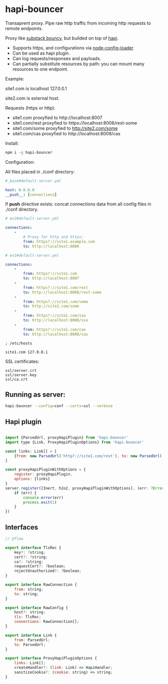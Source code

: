 # hapi-bouncer

Transaprent proxy. Pipe raw http traffic from incoming http requests to remote endpoints.

Proxy like [substack bouncy](https://github.com/substack/bouncy), but builded on top of [hapi](http://hapijs.com/).

* Supports https, and configurations via [node-config-loader](https://github.com/zerkalica/node-config-loader)
* Can be used as hapi plugin.
* Can log requests/responses and payloads.
* Can partially substitute resources by path: you can mount many resources to one endpoint.

Example:

site1.com is localhost 127.0.0.1

site2.com is external host.

Requests (https or http):

* site1.com proxyfied to http://localhost:8007
* site1.com/rest proxyfied to https://localhost:8008/rest-some
* site1.com/some proxyfied to http://site2.com/some
* site1.com/cas proxyfied to http://localhost:8008/cas

Install:

```bash
npm i -g hapi-bouncer
```

Configuration:

All files placed in ./conf directory:

```yaml
#_base#default-server.yml

host: 0.0.0.0
__push__: [connections]
```

If __push__ directive exists: concat connections data from all config files in ./conf directory.

```yaml
# ex2#default-server.yml

connections:
    -
        # Proxy for http and https:
        from: https?://site1.example.com
        to: http://localhost:8080
```

```yaml
# ex1#default-server.yml

connections:
    -
        from: https?://site1.com
        to: http://localhost:8007
    -
        from: https?://site1.com/rest
        to: http://localhost:8008/rest-some
    -
        from: https?://site1.com/some
        to: http://site2.com/some
    -
        from: https?://site1.com/sso
        to: http://localhost:8008/sso
    -
        from: https?://site1.com/cas
        to: http://localhost:8008/cas

```

```
; /etc/hosts

site1.com 127.0.0.1

```

SSL certificates:


```
ssl/server.crt
ssl/server.key
ssl/ca.crt
```


## Running as server:

```bash
hapi-bouncer --config=conf --certs=ssl --verbose
```

## Hapi plugin

```js

import {ParsedUrl, proxyHapiPlugin} from 'hapi-bouncer'
import type {Link, ProxyHapiPluginOptions} from 'hapi-bouncer'

const links: Link[] = [
    {from: new ParsedUrl('http?://site1.com/rest'), to: new ParsedUrl('http://extsite.com/api')}
]

const proxyHapiPluginWithOptions = {
    register: proxyHapiPlugin,
    options: {links}
}
server.register([Inert, h2o2, proxyHapiPluginWithOptions], (err: ?Error) => {
    if (err) {
        console.error(err)
        process.exit(1)
    }
})
```

## Interfaces

```js
// @flow

export interface TlsRec {
    key?: ?string;
    cert?: ?string;
    ca?: ?string;
    requestCert?: ?boolean;
    rejectUnauthorized?: ?boolean;
}

export interface RawConnection {
    from: string;
    to: string;
}

export interface RawConfig {
    host?: string;
    tls: TlsRec;
    connections: RawConnection[];
}

export interface Link {
    from: ParsedUrl;
    to: ParsedUrl;
}

export interface ProxyHapiPluginOptions {
    links: Link[];
    createHandler?: (link: Link) => HapiHandler;
    sanitizeCookie?: (cookie: string) => string;
}

```
